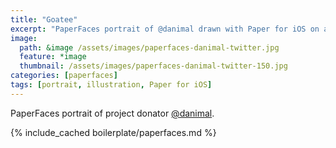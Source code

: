 ```yaml
---
title: "Goatee"
excerpt: "PaperFaces portrait of @danimal drawn with Paper for iOS on an iPad."
image: 
  path: &image /assets/images/paperfaces-danimal-twitter.jpg 
  feature: *image
  thumbnail: /assets/images/paperfaces-danimal-twitter-150.jpg
categories: [paperfaces]
tags: [portrait, illustration, Paper for iOS]
---
```


PaperFaces portrait of project donator [@danimal](https://twitter.com/danimal).

{% include_cached boilerplate/paperfaces.md %}

